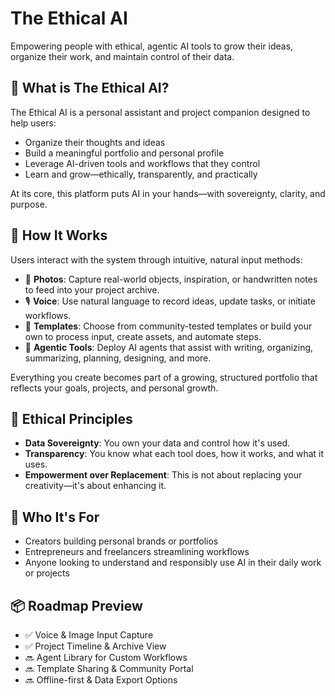 # The Ethical AI

Empowering people with ethical, agentic AI tools to grow their ideas, organize their work, and maintain control of their data.

## 🚀 What is The Ethical AI?

The Ethical AI is a personal assistant and project companion designed to help users:

- Organize their thoughts and ideas
- Build a meaningful portfolio and personal profile  
- Leverage AI-driven tools and workflows that they control
- Learn and grow—ethically, transparently, and practically

At its core, this platform puts AI in your hands—with sovereignty, clarity, and purpose.

## 🧠 How It Works

Users interact with the system through intuitive, natural input methods:

- 📸 **Photos**: Capture real-world objects, inspiration, or handwritten notes to feed into your project archive.
- 🎙️ **Voice**: Use natural language to record ideas, update tasks, or initiate workflows.
- 🧰 **Templates**: Choose from community-tested templates or build your own to process input, create assets, and automate steps.
- 🧩 **Agentic Tools**: Deploy AI agents that assist with writing, organizing, summarizing, planning, designing, and more.

Everything you create becomes part of a growing, structured portfolio that reflects your goals, projects, and personal growth.

## 🔐 Ethical Principles

- **Data Sovereignty**: You own your data and control how it's used.
- **Transparency**: You know what each tool does, how it works, and what it uses.
- **Empowerment over Replacement**: This is not about replacing your creativity—it's about enhancing it.

## 🎯 Who It's For

- Creators building personal brands or portfolios
- Entrepreneurs and freelancers streamlining workflows
- Anyone looking to understand and responsibly use AI in their daily work or projects

## 📦 Roadmap Preview

- ✅ Voice & Image Input Capture
- ✅ Project Timeline & Archive View
- 🔜 Agent Library for Custom Workflows
- 🔜 Template Sharing & Community Portal
- 🔜 Offline-first & Data Export Options
